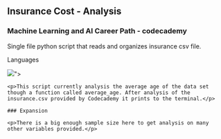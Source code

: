 ## Insurance Cost - Analysis
### Machine Learning and AI Career Path - codecademy

<div> 
    <p>Single file python script that reads and organizes insurance csv file.</p>
    <p>Languages</p>
    <img src="<img src="https://img.shields.io/badge/Python-239120?style=for-the-badge&logo=html5&logoColor=white">">

    <p>This script currently analysis the average age of the data set though a function called average_age. After analysis of the insurance.csv provided by Codecademy it prints to the terminal.</p>

    ### Expansion

    <p>There is a big enough sample size here to get analysis on many other variables provided.</p>
</div>